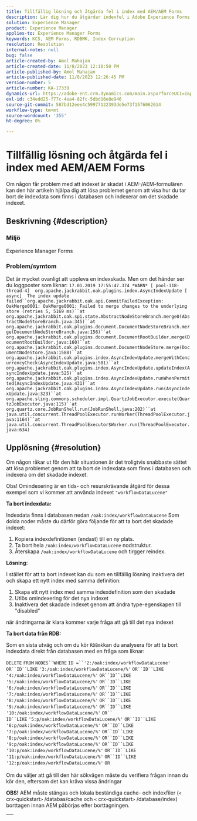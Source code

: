 ```yaml
---
title: Tillfällig lösning och åtgärda fel i index med AEM/AEM Forms
description: Lär dig hur du åtgärdar indexfel i Adobe Experience Forms. Ta bort indexdata som finns i databasen och indexera om det skadade indexet.
solution: Experience Manager
product: Experience Manager
applies-to: Experience Manager Forms
keywords: KCS, AEM Forms, RDBMK, Index Corruption
resolution: Resolution
internal-notes: null
bug: false
article-created-by: Amol Mahajan
article-created-date: 11/8/2023 12:10:50 PM
article-published-by: Amol Mahajan
article-published-date: 11/8/2023 12:26:45 PM
version-number: 5
article-number: KA-17339
dynamics-url: https://adobe-ent.crm.dynamics.com/main.aspx?forceUCI=1&pagetype=entityrecord&etn=knowledgearticle&id=de7689d8-2f7e-ee11-8179-6045bd006704
exl-id: c34edd25-f77c-4ea4-82fc-5dbd16e8e946
source-git-commit: 587bd12eee4c59977122393de5e73f15f6062614
workflow-type: tm+mt
source-wordcount: '355'
ht-degree: 0%

---
```


# Tillfällig lösning och åtgärda fel i index med AEM/AEM Forms


Om någon får problem med att indexet är skadat i AEM-/AEM-formulären kan den här artikeln hjälpa dig att lösa problemet genom att visa hur du tar bort de indexdata som finns i databasen och indexerar om det skadade indexet.

## Beskrivning {#description}


### <b>Miljö</b>

Experience Manager Forms



### <b>Problem/symtom</b>

Det är mycket ovanligt att uppleva en indexskada. Men om det händer ser du loggposter som liknar:
`17.01.2019 17:55:47.374 *WARN* [ pool-118-thread-4]  org.apache.jackrabbit.oak.plugins.index.AsyncIndexUpdate [ async]  The index update failed``org.apache.jackrabbit.oak.api.CommitFailedException: OakMerge0001: OakMerge0001: Failed to merge changes to the underlying store (retries 5, 5169 ms)``at org.apache.jackrabbit.oak.spi.state.AbstractNodeStoreBranch.merge0(AbstractNodeStoreBranch.java:345)``at org.apache.jackrabbit.oak.plugins.document.DocumentNodeStoreBranch.merge(DocumentNodeStoreBranch.java:156)``at org.apache.jackrabbit.oak.plugins.document.DocumentRootBuilder.merge(DocumentRootBuilder.java:160)``at org.apache.jackrabbit.oak.plugins.document.DocumentNodeStore.merge(DocumentNodeStore.java:1588)``at org.apache.jackrabbit.oak.plugins.index.AsyncIndexUpdate.mergeWithConcurrencyCheck(AsyncIndexUpdate.java:581)``at org.apache.jackrabbit.oak.plugins.index.AsyncIndexUpdate.updateIndex(AsyncIndexUpdate.java:525)``at org.apache.jackrabbit.oak.plugins.index.AsyncIndexUpdate.runWhenPermitted(AsyncIndexUpdate.java:431)``at org.apache.jackrabbit.oak.plugins.index.AsyncIndexUpdate.run(AsyncIndexUpdate.java:323)``at org.apache.sling.commons.scheduler.impl.QuartzJobExecutor.execute(QuartzJobExecutor.java:115)``at org.quartz.core.JobRunShell.run(JobRunShell.java:202)``at java.util.concurrent.ThreadPoolExecutor.runWorker(ThreadPoolExecutor.java:1164)``at java.util.concurrent.ThreadPoolExecutor$Worker.run(ThreadPoolExecutor.java:634)`

## Upplösning {#resolution}


Om någon råkar ut för den här situationen är det troligtvis snabbaste sättet att lösa problemet genom att ta bort de indexdata som finns i databasen och indexera om det skadade indexet.

Obs! Omindexering är en tids- och resurskrävande åtgärd för dessa exempel som vi kommer att använda indexet `"workflowDataLucene"`

<b>Ta bort indexdata: </b>

Indexdata finns i databasen nedan `/oak:index/workflowDataLucene` Som dolda noder måste du därför göra följande för att ta bort det skadade indexet:

1. Kopiera indexdefinitionen (endast) till en ny plats.
2. Ta bort hela `/oak:index/workflowDataLucene` nodstruktur.
3. Återskapa `/oak:index/workflowDataLucene` och tirgger reindex.


<b>Lösning:</b>

I stället för att ta bort indexet kan du som en tillfällig lösning inaktivera det och skapa ett nytt index med samma definition:

1. Skapa ett nytt index med samma indexdefinition som den skadade
2. Utlös omindexering för det nya indexet
3. Inaktivera det skadade indexet genom att ändra type-egenskapen till &quot;disabled&quot;


när ändringarna är klara kommer varje fråga att gå till det nya indexet

<b>Ta bort data från RDB:</b>

Som en sista utväg och om du kör `RDBmk`kan du analysera för att ta bort indexdata direkt från databasen med en fråga som liknar:

`DELETE` `FROM` `NODES``WHERE`
`ID =``'2:/oak:index/workflowDataLucene'` `OR``ID``LIKE` `'3:/oak:index/workflowDataLucene/%'` `OR``ID``LIKE` `'4:/oak:index/workflowDataLucene/%'` `OR``ID``LIKE` `'5:/oak:index/workflowDataLucene/%'` `OR``ID``LIKE` `'6:/oak:index/workflowDataLucene/%'` `OR``ID``LIKE` `'7:/oak:index/workflowDataLucene/%'` `OR``ID``LIKE` `'8:/oak:index/workflowDataLucene/%'` `OR``ID``LIKE` `'9:/oak:index/workflowDataLucene/%'` `OR``ID``LIKE` `'10:/oak:index/workflowDataLucene/%'` `OR`` ` <br>`ID``LIKE` `'5:p/oak:index/workflowDataLucene/%'` `OR``ID``LIKE` `'6:p/oak:index/workflowDataLucene/%'` `OR``ID``LIKE` `'7:p/oak:index/workflowDataLucene/%'` `OR``ID``LIKE` `'8:p/oak:index/workflowDataLucene/%'` `OR``ID``LIKE` `'9:p/oak:index/workflowDataLucene/%'` `OR``ID``LIKE` `'10:p/oak:index/workflowDataLucene/%'` `OR``ID``LIKE` `'11:p/oak:index/workflowDataLucene/%'` `OR``ID``LIKE` `'12:p/oak:index/workflowDataLucene/%'` `OR`<br> <br>
Om du väljer att gå till den här sökvägen måste du verifiera frågan innan du kör den, eftersom det kan kräva vissa ändringar

<b>OBS!</b> AEM måste stängas och lokala beständiga cache- och indexfiler (`<` crx-quickstart`>` /databas/cache och `<` crx-quickstart`>` /database/index) borttagen innan AEM påbörjas efter borttagningen.


|   |
| --- |
